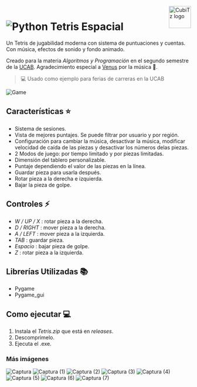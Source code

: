 <a>
    <img src="https://github.com/CubiTz-cube/Juego-de-la-vida/assets/144462396/f4fda149-fd6a-4add-87db-b429fc97121c" alt="CubiTz logo" title="CubiTz" align="right" height="60" />
</a>

# ![Python](https://img.shields.io/badge/Python-14354C?style=for-the-badge&logo=python&logoColor=white) Tetris Espacial
Un Tetris de jugabilidad moderna con sistema de puntuaciones y cuentas. Con música, efectos de sonido y fondo animado.

Creado para la materia *Algoritmos y Programación* en el segundo semestre de la [UCAB](https://www.ucab.edu.ve/).
 Agradecimiento especial a [Venus](https://www.youtube.com/@venus77752) por la música 🎵.

> 💻 Usado como ejemplo para ferias de carreras en la UCAB

![Game](https://github.com/CubiTz-cube/T-84/assets/144462396/0b5d17db-02c7-4ec5-a0b9-1defaed1b41d)

## Características ⭐
- Sistema de sesiones.
- Vista de mejores puntajes. Se puede filtrar por usuario y por región.
- Configuración para cambiar la música, desactivar la música, modificar velocidad de caída de las piezas y desactivar los números delas piezas.
- 2 Modos de juego: por tiempo limitado y por piezas limitadas.
- Dimensión del tablero personalizable.
- Puntaje dependiendo el valor de las piezas en la línea.
- Guardar pieza para usarla después.
- Rotar pieza a la derecha e izquierda.
- Bajar la pieza de golpe.
## Controles ⚡
- *W / UP / X* : rotar pieza a la derecha.
- *D / RIGHT* : mover pieza a la derecha.
- *A / LEFT* : mover pieza a la izquierda.
- *TAB* : guardar pieza.
- *Espacio* : bajar pieza de golpe.
- *Z* : rotar pieza a la izquierda.
## Librerías Utilizadas 📚
- Pygame
- Pygame_gui

## Como ejecutar 💻
1. Instala el *Tetris.zip* que está en *releases*.
2. Descomprimelo.
3. Ejecuta el .exe.

### Más imágenes
![Captura](https://github.com/CubiTz-cube/T-84/assets/144462396/0cdc0f96-4e5c-4d1b-b51d-eca59b6b7335)
![Captura (1)](https://github.com/CubiTz-cube/T-84/assets/144462396/1719c72f-13f7-419d-83da-dde9f0a45cd8)
![Captura (2)](https://github.com/CubiTz-cube/T-84/assets/144462396/9b155b43-8f45-4f63-867d-e9a45511ec12)
![Captura (3)](https://github.com/CubiTz-cube/T-84/assets/144462396/2202dd72-817c-426b-8a0d-53a1a47b19a0)
![Captura (4)](https://github.com/CubiTz-cube/T-84/assets/144462396/32964115-68a0-49d8-a69b-fc64b70d653d)
![Captura (5)](https://github.com/CubiTz-cube/T-84/assets/144462396/aa18b374-1bfd-4877-9a1a-334db15ae2c5)
![Captura (6)](https://github.com/CubiTz-cube/T-84/assets/144462396/f55d451f-1634-4e2a-afe9-a4d9df2a5585)
![Captura (7)](https://github.com/CubiTz-cube/T-84/assets/144462396/58b6bc7d-3431-419a-aeb8-6631a48928ec)
